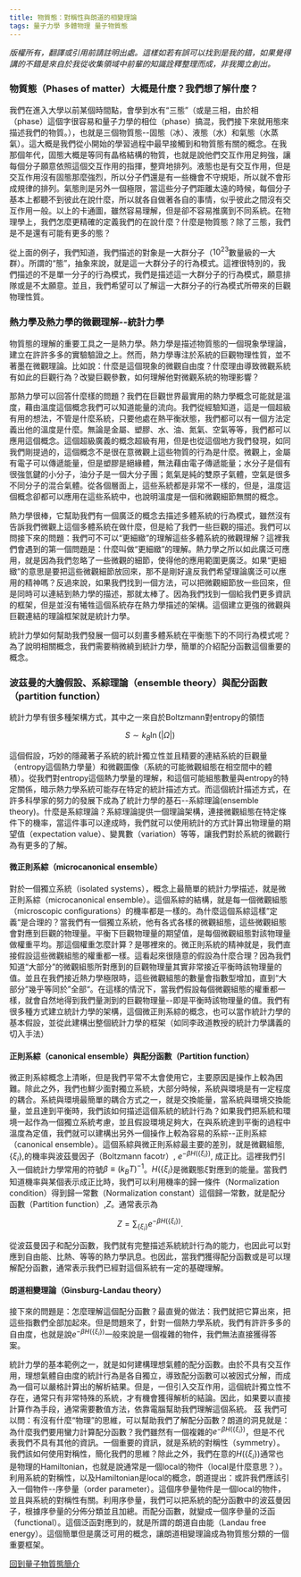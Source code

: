 ```yaml
---
title: 物質態：對稱性與朗道的相變理論
tags: 量子力學 多體物理 量子物質態
---
```


*版權所有，翻譯或引用前請註明出處。這樣如若有誤可以找到是我的錯，如果覺得講的不錯是來自於我從收集領域中前輩的知識詮釋整理而成，非我獨立創出。*

### 物質態（Phases of matter）大概是什麼？我們想了解什麼？

我們在進入大學以前某個時間點，會學到水有“三態”（或是三相，由於相（phase）這個字很容易和量子力學的相位（phase）搞混，我們接下來就用態來描述我們的物質。），也就是三個物質態--固態（冰）、液態（水）和氣態（水蒸氣）。這大概是我們從小開始的學習過程中最早接觸到和物質態有關的概念。在我那個年代，固態大概是等同有晶格結構的物質，也就是說他們交互作用足夠強，讓每個分子願意依照這個交互作用的指揮，整齊地排列。液態也是有交互作用，但是交互作用沒有固態那麼強烈，所以分子們還是有一些機會不守規矩，所以就不會形成規律的排列。氣態則是另外一個極限，當這些分子們距離太遠的時候，每個分子基本上都聽不到彼此在說什麼，所以就各自做著各自的事情，似乎彼此之間沒有交互作用一般。以上的卡通圖，雖然容易理解，但是卻不容易推廣到不同系統。在物理學上，我們怎麼更精確的定義我們的在說什麼？什麼是物質態？除了三態，我們是不是還有可能有更多的態？

從上面的例子，我們知道，我們描述的對象是一大群分子（$10^{23}$數量級的一大群）。所謂的“態”，抽象來說，就是這一大群分子的行為模式。這裡很特別的，我們描述的不是單一分子的行為模式，我們是描述這一大群分子的行為模式，願意排隊或是不太願意。並且，我們希望可以了解這一大群分子的行為模式所帶來的巨觀物理性質。

### 熱力學及熱力學的微觀理解--統計力學

物質態的理解的重要工具之一是熱力學。熱力學是描述物質態的一個現象學理論，建立在許許多多的實驗驗證之上。然而，熱力學專注於系統的巨觀物理性質，並不著墨在微觀理論。比如說：什麼是這個現象的微觀自由度？什麼理由導致微觀系統有如此的巨觀行為？改變巨觀參數，如何理解他對微觀系統的物理影響？

那熱力學可以回答什麼樣的問題？我們在巨觀世界最實用的熱力學概念可能就是溫度，藉由溫度這個概念我們可以知道能量的流向。我們從經驗知道，這是一個超級有用的想法，不管是什麼系統，只要他處在熱平衡狀態，我們都可以有一個方法定義出他的溫度是什麼。無論是金屬、塑膠、水、油、氮氣、空氣等等，我們都可以應用這個概念。這個超級廣義的概念超級有用，但是也從這個地方我們發現，如同我們剛提過的，這個概念不是很在意微觀上這些物質的行為是什麼。微觀上，金屬有電子可以傳遞能量，但是塑膠是絕緣體，無法藉由電子傳遞能量；水分子是個有很強氫鍵的小分子，油分子是一個大分子團；氮氣是純的雙原子氣體，空氣是很多不同分子的混合氣體。從各個層面上，這些系統都是非常不一樣的，但是，溫度這個概念卻都可以應用在這些系統中，也說明溫度是一個和微觀細節無關的概念。

熱力學很棒，它幫助我們有一個廣泛的概念去描述多體系統的行為模式，雖然沒有告訴我們微觀上這個多體系統在做什麼，但是給了我們一些巨觀的描述。我們可以問接下來的問題：我們可不可以“更細緻”的理解這些多體系統的微觀理解？這裡我們會遇到的第一個問題是：什麼叫做“更細緻”的理解。熱力學之所以如此廣泛可應用，就是因為我們忽略了一些微觀的細節，使得他的應用範圍更廣泛。如果“更細緻”的意思是要把這些微觀細節放回來，那不是剛好違反我們希望理論廣泛可以應用的精神嗎？反過來說，如果我們找到一個方法，可以把微觀細節放一些回來，但是同時可以連結到熱力學的描述，那就太棒了。因為我們找到一個給我們更多資訊的框架，但是並沒有犧牲這個系統存在熱力學描述的架構。這個建立更強的微觀與巨觀連結的理論框架就是統計力學。

統計力學如何幫助我們發展一個可以刻畫多體系統在平衡態下的不同行為模式呢？為了說明相關概念，我們需要稍微繞到統計力學，簡單的介紹配分函數這個重要的概念。

### 波茲曼的大膽假設、系綜理論（ensemble theory）與配分函數（partition function）

統計力學有很多種架構方式，其中之一來自於Boltzmann對entropy的領悟

$$
S\sim k_B\ln(|\Omega|)
$$

這個假設，巧妙的隱藏著子系統的統計獨立性並且精要的連結系統的巨觀量（entropy這個熱力學量）和微觀圖像（系統的可能微觀組態在相空間中的體積）。從我們對entropy這個熱力學量的理解，和這個可能組態數量與entropy的特定關係，暗示熱力學系統可能存在特定的統計描述方式。而這個統計描述方式，在許多科學家的努力的發展下成為了統計力學的基石--系綜理論(ensemble theory)。什麼是系綜理論？系綜理論提供一個理論架構，連接微觀組態在特定條件下的機率，當這件事可以達成時，我們就可以使用統計的方式計算出物理量的期望值（expectation value）、變異數（variation）等等，讓我們對於系統的微觀行為有更多的了解。

#### 微正則系綜（microcanonical ensemble）

對於一個獨立系統（isolated systems），概念上最簡單的統計力學描述，就是微正則系綜（microcanonical ensemble）。這個系綜的結構，就是每一個微觀組態（microscopic configurations）的機率都是一樣的。為什麼這個系綜這樣”定義“是合理的？當我們有一個獨立系統，他有各式各樣的微觀組態，這些微觀組態會對應到巨觀的物理量。平衡下巨觀物理量的期望值，是每個微觀組態對該物理量做權重平均。那這個權重怎麼計算？是哪裡來的。微正則系統的精神就是，我們直接假設這些微觀組態的權重都一樣。這看起來很隨意的假設為什麼合理？因為我們知道“大部分”的微觀組態所對應到的巨觀物理量其實非常接近平衡時該物理量的值。並且在我們接近熱力學極限時，這些微觀組態的數量會指數型增加，直到“大部分”幾乎等同於”全部“。在這樣的情況下，當我們假設每個微觀組態的權重都一樣，就會自然地得到我們量測到的巨觀物理量--即是平衡時該物理量的值。我們有很多種方式建立統計力學的架構，這個微正則系綜的概念，也可以當作統計力學的基本假設，並從此建構出整個統計力學的框架（如同李政道教授的統計力學講義的切入手法）

#### 正則系綜（canonical ensemble）與配分函數（Partition function）

微正則系綜概念上清晰，但是我們平常不太會使用它，主要原因是操作上較為困難。除此之外，我們也鮮少面對獨立系統，大部分時候，系統與環境是有一定程度的耦合。系統與環境最簡單的耦合方式之一，就是交換能量，當系統與環境交換能量，並且達到平衡時，我們該如何描述這個系統的統計行為？如果我們把系統和環境一起作為一個獨立系統考慮，並且假設環境足夠大，在與系統達到平衡的過程中溫度為定值，我們就可以建構出另外一個操作上較為容易的系綜--正則系綜（canonical ensemble）。這個系綜與微正則系綜最主要的差別，就是微觀組態, $\{\xi_i\}$,的機率與波茲曼因子（Boltzmann facotr）, $e^{-\beta H(\{\xi_i\})}$, 成正比。這裡我們引入一個統計力學常用的符號$\beta\equiv(k_BT)^{-1}$。$H(\{\xi_i\}$是微觀態$\xi$對應到的能量。當我們知道機率與某個表示成正比時，我們可以利用機率的歸一條件（Normalization condition）得到歸一常數（Normalization constant）這個歸一常數，就是配分函數（Partition function）,$Z$。通常表示為

$$
Z=\sum_{ \{\xi_i\}} e^{-\beta H(\{\xi_i\})}\text{.}
$$

從波茲曼因子和配分函數，我們就有完整描述系統統計行為的能力，也因此可以對應到自由能、比熱、等等的熱力學訊息。也因此，當我們獲得配分函數或是可以理解配分函數，通常表示我們已經對這個系統有一定的基礎理解。

#### 朗道相變理論（Ginsburg-Landau theory）

接下來的問題是：怎麼理解這個配分函數？最直覺的做法：我們就把它算出來，把這些指數們全部加起來。但是問題來了，針對一個熱力學系統，我們有許許多多的自由度，也就是說$e^{-\beta H(\{\xi_i\})}$一般來說是一個複雜的物件，我們無法直接獲得答案。

統計力學的基本範例之一，就是如何建構理想氣體的配分函數。由於不具有交互作用，理想氣體自由度的統計行為是各自獨立，導致配分函數可以被因式分解，而成為一個可以嚴格計算出的解析結果。但是，一但引入交互作用，這個統計獨立性不存在，通常只有非常特殊的系統，才有機會獲得解析的結論。因此，如果要以直接計算作為手段，通常需要數值方法，依靠電腦幫助我們理解這個系統。
茲
我們可以問：有沒有什麼“物理”的思維，可以幫助我們了解配分函數？朗道的洞見就是：為什麼我們要用蠻力計算配分函數？我們雖然有一個複雜的$e^{-\beta H(\{\xi_i\})}$，但是不代表我們不具有其他的資訊。一個重要的資訊，就是系統的對稱性（symmetry）。我們該如何使用對稱性，簡化我們的思維？除此之外，我們在意的$H(\{\xi_i\})$通常也是物理的Hamiltonian，也就是說通常是一個local的物件（local是什麼意思？）。利用系統的對稱性，以及Hamiltonian是local的概念，朗道提出：或許我們應該引入一個物件--序參量（order parameter）。這個序參量物件是一個local的物件，並且與系統的對稱性有關。利用序參量，我們可以把系統的配分函數中的波茲曼因子，根據序參量的分佈分類並且加總。而配分函數，就變成一個序參量的泛函（functional）。這個泛函對應到的，就是所謂的朗道自由能（Landau free energy）。這個簡單但是廣泛可用的概念，讓朗道相變理論成為物質態分類的一個重要框架。


[回到量子物質態簡介](../27/quantum_matter_0.html)
